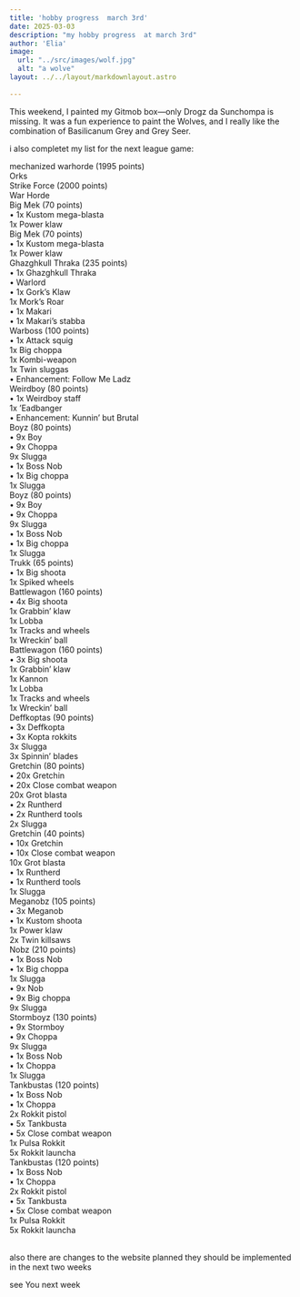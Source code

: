 ```yaml
---
title: 'hobby progress  march 3rd'
date: 2025-03-03
description: "my hobby progress  at march 3rd"
author: 'Elia'
image:
  url: "../src/images/wolf.jpg"
  alt: "a wolve"
layout: ../../layout/markdownlayout.astro
 
---
```






This weekend, I painted my Gitmob box—only Drogz da Sunchompa is missing. It was a fun experience to paint the Wolves, and I really like the combination of Basilicanum Grey and Grey Seer.

i also completet my list for the next league game:

mechanized warhorde (1995 points)
<br>
Orks  
Strike Force (2000 points)  
War Horde
<br>
Big Mek (70 points)  
• 1x Kustom mega-blasta  
1x Power klaw
<br>
Big Mek (70 points)  
• 1x Kustom mega-blasta  
1x Power klaw
<br>
Ghazghkull Thraka (235 points)  
• 1x Ghazghkull Thraka  
• Warlord  
• 1x Gork’s Klaw  
1x Mork’s Roar  
• 1x Makari  
• 1x Makari’s stabba
<br>
Warboss (100 points)  
• 1x Attack squig  
1x Big choppa  
1x Kombi-weapon  
1x Twin sluggas  
• Enhancement: Follow Me Ladz
<br>
Weirdboy (80 points)  
• 1x Weirdboy staff  
1x ’Eadbanger  
• Enhancement: Kunnin’ but Brutal
<br>
Boyz (80 points)  
• 9x Boy  
• 9x Choppa  
9x Slugga  
• 1x Boss Nob  
• 1x Big choppa  
1x Slugga
<br>
Boyz (80 points)  
• 9x Boy  
• 9x Choppa  
9x Slugga  
• 1x Boss Nob  
• 1x Big choppa  
1x Slugga
<br>
Trukk (65 points)  
• 1x Big shoota  
1x Spiked wheels
<br>
Battlewagon (160 points)  
• 4x Big shoota  
1x Grabbin’ klaw  
1x Lobba  
1x Tracks and wheels  
1x Wreckin’ ball
<br>
Battlewagon (160 points)  
• 3x Big shoota  
1x Grabbin’ klaw  
1x Kannon  
1x Lobba  
1x Tracks and wheels  
1x Wreckin’ ball
<br>
Deffkoptas (90 points)  
• 3x Deffkopta  
• 3x Kopta rokkits  
3x Slugga  
3x Spinnin’ blades
<br>
Gretchin (80 points)  
• 20x Gretchin  
• 20x Close combat weapon  
20x Grot blasta  
• 2x Runtherd  
• 2x Runtherd tools  
2x Slugga
<br>
Gretchin (40 points)  
• 10x Gretchin  
• 10x Close combat weapon  
10x Grot blasta  
• 1x Runtherd  
• 1x Runtherd tools  
1x Slugga
<br>
Meganobz (105 points)  
• 3x Meganob  
• 1x Kustom shoota  
1x Power klaw  
2x Twin killsaws
<br>
Nobz (210 points)  
• 1x Boss Nob  
• 1x Big choppa  
1x Slugga  
• 9x Nob  
• 9x Big choppa  
9x Slugga
<br>
Stormboyz (130 points)  
• 9x Stormboy  
• 9x Choppa  
9x Slugga  
• 1x Boss Nob  
• 1x Choppa  
1x Slugga
<br>
Tankbustas (120 points)  
• 1x Boss Nob  
• 1x Choppa  
2x Rokkit pistol  
• 5x Tankbusta  
• 5x Close combat weapon  
1x Pulsa Rokkit  
5x Rokkit launcha
<br>
Tankbustas (120 points)  
• 1x Boss Nob  
• 1x Choppa  
2x Rokkit pistol  
• 5x Tankbusta  
• 5x Close combat weapon  
1x Pulsa Rokkit  
5x Rokkit launcha

<br>
also there are changes to the website planned they should be implemented in the next two weeks

see You next week